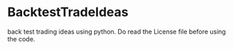 # BacktestTradeIdeas
back test trading ideas using python.
Do read the License file before using the code.

